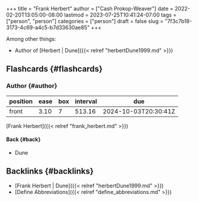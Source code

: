+++
title = "Frank Herbert"
author = ["Cash Prokop-Weaver"]
date = 2022-02-20T13:05:00-08:00
lastmod = 2023-07-25T10:41:24-07:00
tags = ["person", "person"]
categories = ["person"]
draft = false
slug = "7f3c7b18-3173-4c69-a4c5-b7d33630ae85"
+++

Among other things:

-   Author of [Herbert | Dune]({{< relref "herbertDune1999.md" >}})


## Flashcards {#flashcards}


### Author {#author}

| position | ease | box | interval | due                  |
|----------|------|-----|----------|----------------------|
| front    | 3.10 | 7   | 513.16   | 2024-10-03T20:30:41Z |

[Frank Herbert]({{< relref "frank_herbert.md" >}})


#### Back {#back}

-   Dune


## Backlinks {#backlinks}

-   [Frank Herbert | Dune]({{< relref "herbertDune1999.md" >}})
-   [Define Abbreviations]({{< relref "define_abbreviations.md" >}})
